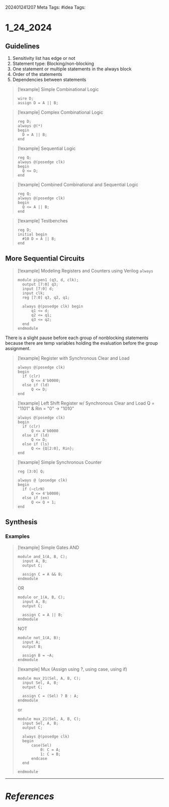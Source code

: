 202401241207
Meta Tags: #idea 
Tags:

# 1_24_2024

## Guidelines

1. Sensitivity list has edge or not
2. Statement type: Blocking/non-blocking
3. One statement or multiple statements in the always block
4. Order of the statements
5. Dependencies between statements

>[!example] Simple Combinational Logic
>```
>wire D;
>assign D = A || B;
>```

>[!example] Complex Combinational Logic
>```
>reg D;
>always @(*)
>begin
>	D = A || B;
>end
>```

>[!example] Sequential Logic
>```
>reg Q;
>always @(posedge clk)
>begin
>	Q <= D;
>end
>```

>[!example] Combined Combinational and Sequential Logic
>```
>reg Q;
>always @(posedge clk)
>begin
>	Q <= A || B;
>end
>```

>[!example] Testbenches
>```
>reg D;
>initial begin
>	#10 D = A || B;
>end
>```

## More Sequential Circuits

>[!example] Modeling Registers and Counters using Verilog `always`
>```
>module pipen1 (q3, d, clk);
>	output [7:0] q3;
>	input [7:0] d;
>	input clk;
>	reg [7:0] q3, q2, q1;
>
>	always @(posedge clk) begin
>		q1 <= d;
>		q2 <= q1;
>		q3 <= q2;
>	end
>endmodule
>```

There is a slight pause before each group of nonblocking statements because there are temp variables holding the evaluation before the group assignment.

>[!example] Register with Synchronous Clear and Load
>```
>always @(posedge clk)
>begin
>	if (clr) 
>		Q <= 4'b0000;
>	else if (ld)
>		Q <= D;
>end
>```

>[!example] Left Shift Register w/ Synchronous Clear and Load
>Q = "1101" & Rin = "0"
>-> "1010"
>```
>always @(posedge clk)
>begin
>	if (clr)
>		Q <= 4'b0000
>	else if (ld)
>		Q <= D;
>	else if (ls) 
>		Q <= {Q[2:0], Rin};
>end
>```

>[!example] Simple Synchronous Counter
>```
>reg [3:0] Q;
>
>always @ (posedge clk)
>begin
>	if (~clrN)
>		Q <= 4'b0000;
>	else if (en)
>		Q <= Q + 1;
>end
>```

## Synthesis

### Examples

>[!example] Simple Gates
>AND
>```
>module and_1(A, B, C);
>	input A, B;
>	output C;
>	
>	assign C = A && B;
>endmodule
>```
>OR
>```
>module or_1(A, B, C);
>	input A, B;
>	output C;
>	
>	assign C = A || B;
>endmodule
>```
>NOT
>```
>module not_1(A, B);
>	input A;
>	output B;
>	
>	assign B = ~A;
>endmodule
>```

>[!example] Mux (Assign using ?, using case, using if)
>```
>module mux_21(Sel, A, B, C);
>	input Sel, A, B;
>	output C;
>	
>	assign C = (Sel) ? B : A;
>endmodule
>```
>or
>```
>module mux_21(Sel, A, B, C);
>	input Sel, A, B;
>	output C;
>	
>	always @(posedge clk)
>	begin
>		case(Sel)
>			0: C = A;
>			1: C = B;
>		endcase
>	end
>	
>endmodule
>```











---
# *References*